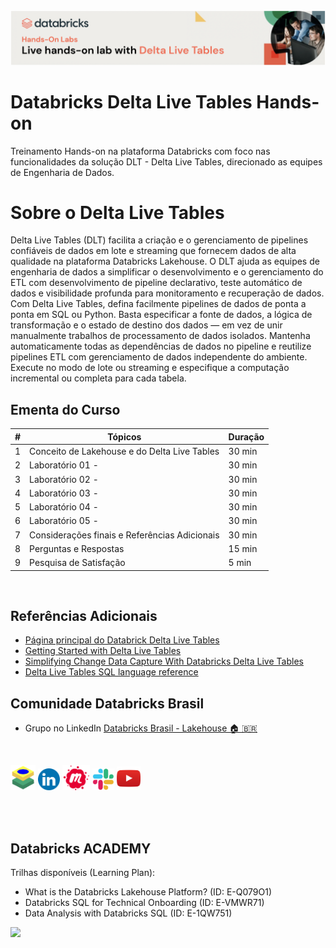 
<img src="https://raw.githubusercontent.com/Databricks-BR/lab_dlt/main/images/lab_dlt.png">

# Databricks Delta Live Tables Hands-on

Treinamento Hands-on na plataforma Databricks com foco nas funcionalidades da solução DLT - Delta Live Tables, direcionado as equipes de Engenharia de Dados.

# Sobre o Delta Live Tables


Delta Live Tables (DLT) facilita a criação e o gerenciamento de pipelines confiáveis ​​de dados em lote e streaming que fornecem dados de alta qualidade na  plataforma Databricks Lakehouse. O DLT ajuda as equipes de engenharia de dados a simplificar o desenvolvimento e o gerenciamento do ETL  com desenvolvimento de pipeline declarativo, teste automático de dados e visibilidade profunda para monitoramento e recuperação de dados. </br>
Com Delta Live Tables, defina facilmente pipelines de dados de ponta a ponta em SQL ou Python. Basta especificar a fonte de dados, a lógica de transformação e o estado de destino dos dados — em vez de unir manualmente trabalhos de processamento de dados isolados. Mantenha automaticamente todas as dependências de dados no pipeline e reutilize pipelines ETL com gerenciamento de dados independente do ambiente. Execute no modo de lote ou  streaming  e especifique a computação incremental ou completa para cada tabela.

## Ementa do Curso

| # | Tópicos | Duração |
| -- | -- | -- |
| 1 | Conceito de Lakehouse e do Delta Live Tables | 30 min |
| 2 | Laboratório 01 -         | 30 min |
| 3 | Laboratório 02 -       | 30 min |
| 4 | Laboratório 03 -             | 30 min |
| 5 | Laboratório 04 -                                             | 30 min |
| 6 | Laboratório 05 -                                  | 30 min |
| 7 | Considerações finais e Referências Adicionais              | 30 min |
| 8 | Perguntas e Respostas                                                              | 15 min |
| 9 | Pesquisa de Satisfação                                                             |  5 min |

</br>

## Referências Adicionais

* [Página principal do Databrick Delta Live Tables](https://www.databricks.com/product/delta-live-tables)
* [Getting Started with Delta Live Tables](https://www.databricks.com/discover/pages/getting-started-with-delta-live-tables)
* [Simplifying Change Data Capture With Databricks Delta Live Tables](https://www.databricks.com/blog/2022/04/25/simplifying-change-data-capture-with-databricks-delta-live-tables.html)
* [Delta Live Tables SQL language reference](https://docs.databricks.com/delta-live-tables/sql-ref.html)




## Comunidade Databricks Brasil

- Grupo no LinkedIn [Databricks Brasil - Lakehouse 🏠 🇧🇷](https://www.linkedin.com/groups/14100135)

</br>

   <a href="https://github.com/Databricks-BR"><img src="https://raw.githubusercontent.com/Databricks-BR/Databricks-BR/main/images/databricks-br.png" style="width: 40px; height: 40px;"></a>  <a href="https://www.linkedin.com/groups/14100135"><img src="https://raw.githubusercontent.com/Databricks-BR/Databricks-BR/main/images/icon_linkedin.png" style="width: 35px; height: 35px;"></a>  <a href="https://www.meetup.com/pt-BR/databricks-brasil-oficial"><img src="https://raw.githubusercontent.com/Databricks-BR/Databricks-BR/main/images/icon_meetup.png" style="height: 40px;"></a>  <a href="https://bit.ly/databricks-slack-br"><img src="https://raw.githubusercontent.com/Databricks-BR/Databricks-BR/main/images/icon_slack.png" style="width: 35px; height: 35px;"></a>  <a href="https://www.youtube.com/channel/UCH3cq9mit-0UkTu1mTki20Q"><img src="https://raw.githubusercontent.com/Databricks-BR/Databricks-BR/main/images/icon_youtube.png" style="height: 38px;"></a>



</br></br>

## Databricks ACADEMY

Trilhas disponíveis (Learning Plan):
* What is the Databricks Lakehouse Platform? (ID: E-Q079O1)
* Databricks SQL for Technical Onboarding (ID: E-VMWR71)
* Data Analysis with Databricks SQL (ID: E-1QW751)


<img src="https://raw.githubusercontent.com/Databricks-BR/lab_sql/main/images/trilha_academy.png" style="height: 300px;">  
